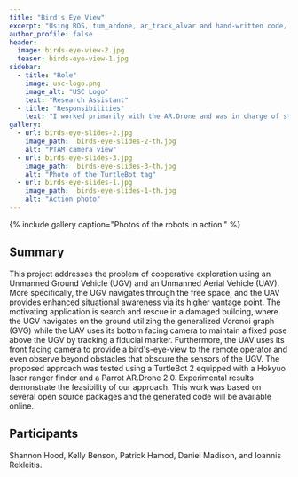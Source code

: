 ```yaml
---
title: "Bird's Eye View"
excerpt: "Using ROS, tum_ardone, ar_track_alvar and hand-written code, a TurtleBot 2 and an AR.Drone Parrot 2.0 team up to explore and map the surrounding environment."
author_profile: false
header:
  image: birds-eye-view-2.jpg
  teaser: birds-eye-view-1.jpg
sidebar:
  - title: "Role"
    image: usc-logo.png
    image_alt: "USC Logo"
    text: "Research Assistant"
  - title: "Responsibilities"
    text: "I worked primarily with the AR.Drone and was in charge of state estimation. I also configured the network on which the robots communicate."
gallery:
  - url: birds-eye-slides-2.jpg
    image_path:  birds-eye-slides-2-th.jpg
    alt: "PTAM camera view"
  - url: birds-eye-slides-3.jpg
    image_path:  birds-eye-slides-3-th.jpg
    alt: "Photo of the TurtleBot tag"
  - url: birds-eye-slides-1.jpg
    image_path:  birds-eye-slides-1-th.jpg
    alt: "Action photo"
---
```


{% include gallery caption="Photos of the robots in action." %}

<h2>Summary</h2>
<p>This project addresses the problem of cooperative exploration using an Unmanned Ground Vehicle (UGV) and an Unmanned Aerial Vehicle (UAV). More specifically, the UGV navigates through the free space, and the UAV provides enhanced situational awareness via its higher vantage point. The motivating application is search and rescue in a damaged building, where the UGV navigates on the ground utilizing the generalized Voronoi graph (GVG) while the UAV uses its bottom facing camera to maintain a fixed pose above the UGV by tracking a fiducial marker. Furthermore, the UAV uses its front facing camera to provide a bird's-eye-view to the remote operator and even observe beyond obstacles that obscure the sensors of the UGV. The proposed approach was tested using a TurtleBot 2 equipped with a Hokyuo laser ranger finder and a Parrot AR.Drone 2.0. Experimental results demonstrate the feasibility of our approach. This work was based on several open source packages and the generated code will be available online.</p>

<!--<h2>Additional Information</h2>-->


<h2>Participants</h2>

Shannon Hood, Kelly Benson, Patrick Hamod, Daniel Madison, and Ioannis Rekleitis.